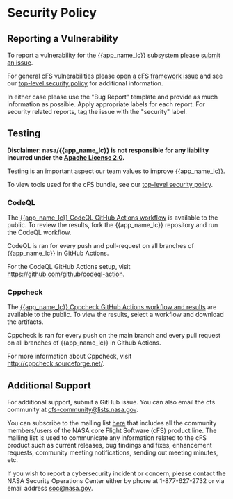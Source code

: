 # Security Policy

## Reporting a Vulnerability

To report a vulnerability for the {{app_name_lc}} subsystem please [submit an issue](https://github.com/nasa/{{app_name_lc}}/issues/new/choose).

For general cFS vulnerabilities please [open a cFS framework issue](https://github.com/nasa/cfs/issues/new/choose) and see our [top-level security policy](https://github.com/nasa/cFS/security/policy) for additional information.

In either case please use the "Bug Report" template and provide as much information as possible. Apply appropriate labels for each report. For security related reports, tag the issue with the "security" label.

## Testing

**Disclaimer: nasa/{{app_name_lc}} is not responsible for any liability incurred under the [Apache License 2.0](https://github.com/nasa/{{app_name_lc}}/blob/main/LICENSE).**

Testing is an important aspect our team values to improve {{app_name_lc}}. 

To view tools used for the cFS bundle, see our [top-level security policy](https://github.com/nasa/cFS/security/policy). 

### CodeQL

The [{{app_name_lc}} CodeQL GitHub Actions workflow](https://github.com/nasa/{{app_name_lc}}/actions/workflows/codeql-build.yml) is available to the public. To review the results, fork the {{app_name_lc}} repository and run the CodeQL workflow. 

CodeQL is ran for every push and pull-request on all branches of {{app_name_lc}} in GitHub Actions. 

For the CodeQL GitHub Actions setup, visit https://github.com/github/codeql-action. 

### Cppcheck

The [{{app_name_lc}} Cppcheck GitHub Actions workflow and results](https://github.com/nasa/{{app_name_lc}}/actions/workflows/static-analysis.yml) are available to the public. To view the results, select a workflow and download the artifacts. 

Cppcheck is ran for every push on the main branch and every pull request on all branches of {{app_name_lc}} in Github Actions. 

For more information about Cppcheck, visit http://cppcheck.sourceforge.net/.

## Additional Support

For additional support, submit a GitHub issue. You can also email the cfs community at cfs-community@lists.nasa.gov. 

You can subscribe to the mailing list [here](https://lists.nasa.gov/mailman/listinfo/cfs-community) that includes all the community members/users of the NASA core Flight Software (cFS) product line. The mailing list is used to communicate any information related to the cFS product such as current releases, bug findings and fixes, enhancement requests, community meeting notifications, sending out meeting minutes, etc.

If you wish to report a cybersecurity incident or concern, please contact the NASA Security Operations Center either by phone at 1-877-627-2732 or via email address soc@nasa.gov.
